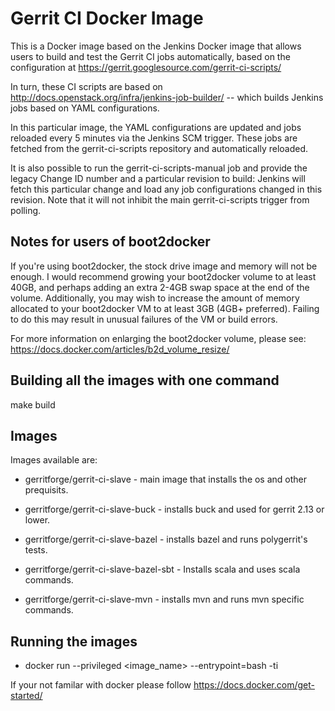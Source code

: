 # Gerrit CI Docker Image

This is a Docker image based on the Jenkins Docker image that allows users
to build and test the Gerrit CI jobs automatically, based on the configuration
at https://gerrit.googlesource.com/gerrit-ci-scripts/

In turn, these CI scripts are based on
http://docs.openstack.org/infra/jenkins-job-builder/ -- which builds Jenkins
jobs based on YAML configurations.

In this particular image, the YAML configurations are updated and jobs
reloaded every 5 minutes via the Jenkins SCM trigger.  These jobs are fetched
from the gerrit-ci-scripts repository and automatically reloaded.

It is also possible to run the gerrit-ci-scripts-manual job and provide the
legacy Change ID number and a particular revision to build: Jenkins will fetch
this particular change and load any job configurations changed in this revision.
Note that it will not inhibit the main gerrit-ci-scripts trigger from polling.

## Notes for users of boot2docker

If you're using boot2docker, the stock drive image and memory will not be enough.
I would recommend growing your boot2docker volume to at least 40GB, and perhaps
adding an extra 2-4GB swap space at the end of the volume.  Additionally, you
may wish to increase the amount of memory allocated to your boot2docker VM to
at least 3GB (4GB+ preferred).  Failing to do this may result in unusual
failures of the VM or build errors.

For more information on enlarging the boot2docker volume, please see:
https://docs.docker.com/articles/b2d_volume_resize/

## Building all the images with one command

make build

## Images

Images available are:

* gerritforge/gerrit-ci-slave - main image that installs the os and other prequisits.

* gerritforge/gerrit-ci-slave-buck - installs buck and used for gerrit 2.13 or lower.

* gerritforge/gerrit-ci-slave-bazel - installs bazel and runs polygerrit's tests.

* gerritforge/gerrit-ci-slave-bazel-sbt - Installs scala and uses scala commands.

* gerritforge/gerrit-ci-slave-mvn - installs mvn and runs mvn specific commands.

## Running the images

* docker run --privileged <image_name> --entrypoint=bash -ti

If your not familar with docker please follow https://docs.docker.com/get-started/
